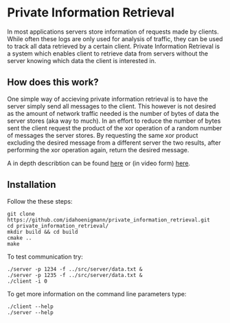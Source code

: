 # Private Information Retrieval

In most applications servers store information of requests made by clients. While often these logs are only used for analysis of traffic, they can be used to track all data retrieved by a certain client. Private Information Retrieval is a system which enables client to retrieve data from servers without the server knowing which data the client is interested in.

## How does this work?

One simple way of accieving private information retrieval is to have the server simply send all messages to the client. This however is not desired as the amount of network traffic needed is the number of bytes of data the server stores (aka way to much). In an effort to reduce the number of bytes sent the client request the product of the xor operation of a random number of messages the server stores. By requesting the same xor product excluding the desired message from a different server the two results, after performing the xor operation again, return the desired message.

A in depth describtion can be found [here](https://dl.acm.org/doi/pdf/10.1145/293347.293350) or (in video form) [here](https://media.ccc.de/v/36c3-10565-what_s_left_for_private_messaging#t=2402).

## Installation

Follow the these steps:

```
git clone https://github.com/idahoenigmann/private_information_retrieval.git
cd private_information_retrieval/
mkdir build && cd build
cmake ..
make
```

To test communication try:

```
./server -p 1234 -f ../src/server/data.txt &
./server -p 1235 -f ../src/server/data.txt &
./client -i 0
```

To get more information on the command line parameters type:

```
./client --help
./server --help
```
